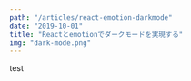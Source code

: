 ```yaml
---
path: "/articles/react-emotion-darkmode"
date: "2019-10-01"
title: "Reactとemotionでダークモードを実現する"
img: "dark-mode.png"
---
```


test
